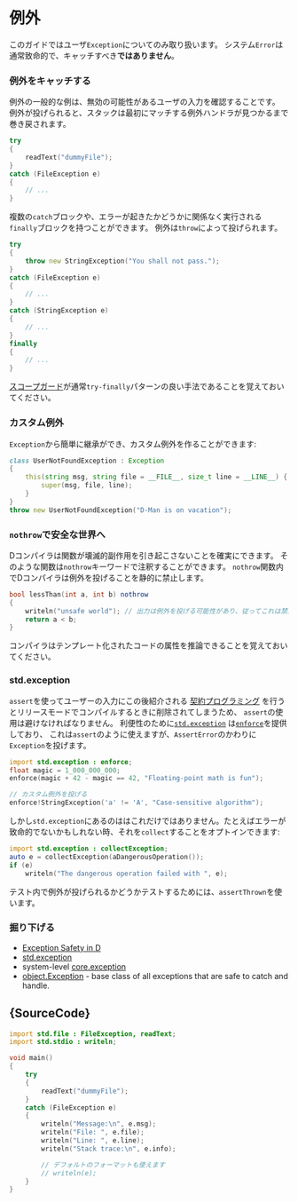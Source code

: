 # 例外

このガイドではユーザ`Exception`についてのみ取り扱います。
システム`Error`は通常致命的で、キャッチすべき**ではありません**。

### 例外をキャッチする

例外の一般的な例は、無効の可能性があるユーザの入力を確認することです。
例外が投げられると、スタックは最初にマッチする例外ハンドラが見つかるまで巻き戻されます。

```d
try
{
    readText("dummyFile");
}
catch (FileException e)
{
    // ...
}
```

複数の`catch`ブロックや、エラーが起きたかどうかに関係なく実行される`finally`ブロックを持つことができます。
例外は`throw`によって投げられます。

```d
try
{
    throw new StringException("You shall not pass.");
}
catch (FileException e)
{
    // ...
}
catch (StringException e)
{
    // ...
}
finally
{
    // ...
}
```

[スコープガード](gems/scope-guards)が通常`try-finally`パターンの良い手法であることを覚えておいてください。

### カスタム例外

`Exception`から簡単に継承ができ、カスタム例外を作ることができます:

```d
class UserNotFoundException : Exception
{
    this(string msg, string file = __FILE__, size_t line = __LINE__) {
        super(msg, file, line);
    }
}
throw new UserNotFoundException("D-Man is on vacation");
```

### `nothrow`で安全な世界へ

Dコンパイラは関数が壊滅的副作用を引き起こさないことを確実にできます。
そのような関数は`nothrow`キーワードで注釈することができます。
`nothrow`関数内でDコンパイラは例外を投げることを静的に禁止します。

```d
bool lessThan(int a, int b) nothrow
{
    writeln("unsafe world"); // 出力は例外を投げる可能性があり、従ってこれは禁止です。
    return a < b;
}
```

コンパイラはテンプレート化されたコードの属性を推論できることを覚えておいてください。

### std.exception

`assert`を使ってユーザーの入力にこの後紹介される
[契約プログラミング](gems/contract-programming)
を行うとリリースモードでコンパイルするときに削除されてしまうため、
`assert`の使用は避けなければなりません。
利便性のために[`std.exception`](https://dlang.org/phobos/std_exception.html)
は[`enforce`](https://dlang.org/phobos/std_exception.html#enforce)を提供しており、
これは`assert`のように使えますが、`AssertError`のかわりに`Exception`を投げます。

```d
import std.exception : enforce;
float magic = 1_000_000_000;
enforce(magic + 42 - magic == 42, "Floating-point math is fun");

// カスタム例外を投げる
enforce!StringException('a' != 'A', "Case-sensitive algorithm");
```

しかし`std.exception`にあるのははこれだけではありません。たとえばエラーが
致命的でないかもしれない時、それを`collect`することをオプトインできます:

```d
import std.exception : collectException;
auto e = collectException(aDangerousOperation());
if (e)
    writeln("The dangerous operation failed with ", e);
```

テスト内で例外が投げられるかどうかテストするためには、`assertThrown`を使います。

### 掘り下げる

- [Exception Safety in D](https://dlang.org/exception-safe.html)
- [std.exception](https://dlang.org/phobos/std_exception.html)
- system-level [core.exception](https://dlang.org/phobos/core_exception.html)
- [object.Exception](https://dlang.org/library/object/exception.html) - base class of all exceptions that are safe to catch and handle.

## {SourceCode}

```d
import std.file : FileException, readText;
import std.stdio : writeln;

void main()
{
    try
    {
        readText("dummyFile");
    }
    catch (FileException e)
    {
		writeln("Message:\n", e.msg);
		writeln("File: ", e.file);
		writeln("Line: ", e.line);
		writeln("Stack trace:\n", e.info);

		// デフォルトのフォーマットも使えます
		// writeln(e);
    }
}
```
